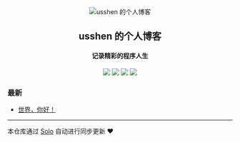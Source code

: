 <p align="center"><img alt="usshen 的个人博客" src="https://static.b3log.org/images/brand/solo-32.png"></p><h2 align="center">
usshen 的个人博客
</h2>

<h4 align="center">记录精彩的程序人生</h4>
<p align="center"><a title="usshen 的个人博客" target="_blank" href="https://github.com/usshen/solo-blog"><img src="https://img.shields.io/github/last-commit/usshen/solo-blog.svg?style=flat-square&color=FF9900"></a>
<a title="GitHub repo size in bytes" target="_blank" href="https://github.com/usshen/solo-blog"><img src="https://img.shields.io/github/repo-size/usshen/solo-blog.svg?style=flat-square"></a>
<a title="Solo Version" target="_blank" href="https://github.com/b3log/solo/releases"><img src="https://img.shields.io/badge/solo-3.6.3-f1e05a.svg?style=flat-square&color=blueviolet"></a>
<a title="Hits" target="_blank" href="https://github.com/b3log/hits"><img src="https://hits.b3log.org/usshen/solo-blog.svg"></a></p>

### 最新

* [世界，你好！](http://solo.oo9z.tk/hello-solo)



---

本仓库通过 [Solo](https://github.com/b3log/solo) 自动进行同步更新 ❤️ 